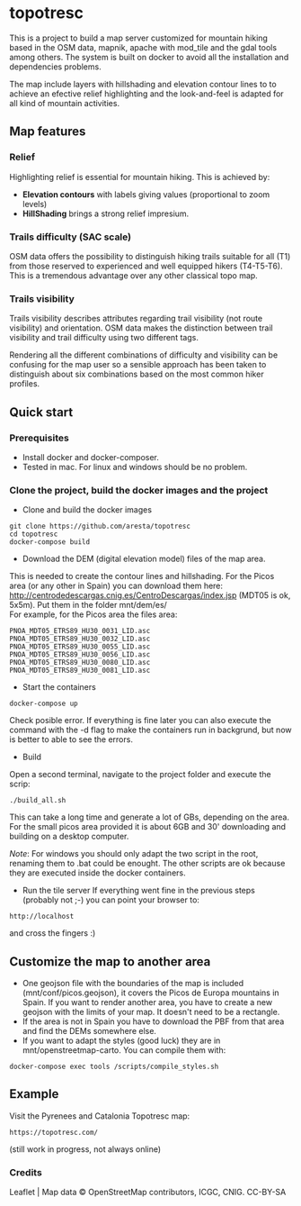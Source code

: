 # topotresc
This is a project to build a map server customized for mountain hiking based in the OSM data, mapnik, apache with mod_tile and the gdal tools among others. The system is built on docker to avoid all the installation and dependencies problems.

The map include layers with hillshading and elevation contour lines to to achieve an efective relief highlighting and the look-and-feel is adapted for all kind of mountain activities.


## Map features ##
### Relief ###
Highlighting relief is essential for mountain hiking. This is achieved by:
- **Elevation contours** with labels giving values (proportional to zoom levels)
- **HillShading** brings a strong relief impresium.
 

### Trails difficulty (SAC scale)
OSM data offers the possibility to distinguish hiking trails suitable for all (T1) from those reserved to experienced and well equipped hikers (T4-T5-T6). This is a tremendous advantage over any other classical topo map.

### Trails visibility
Trails visibility describes attributes regarding trail visibility (not route visibility) and orientation. OSM data makes the distinction between trail visibility and trail difficulty using two different tags. 

Rendering all the different combinations of difficulty and visibility can be confusing for the map user so a sensible approach has been taken to distinguish about six combinations based on the most common hiker profiles.



## Quick start

### Prerequisites

- Install docker and docker-composer.
- Tested in mac. For linux and windows should be no problem.  


### Clone the project, build the docker images and the project

- Clone and build the docker images
```
git clone https://github.com/aresta/topotresc
cd topotresc
docker-compose build
```


- Download the DEM (digital elevation model) files of the map area. 

This is needed to create the contour lines and hillshading.  For the Picos area (or any other in Spain) you can download them here: http://centrodedescargas.cnig.es/CentroDescargas/index.jsp (MDT05 is ok, 5x5m). Put them in the folder mnt/dem/es/  
For example, for the Picos area the files area:
```
PNOA_MDT05_ETRS89_HU30_0031_LID.asc
PNOA_MDT05_ETRS89_HU30_0032_LID.asc
PNOA_MDT05_ETRS89_HU30_0055_LID.asc
PNOA_MDT05_ETRS89_HU30_0056_LID.asc
PNOA_MDT05_ETRS89_HU30_0080_LID.asc
PNOA_MDT05_ETRS89_HU30_0081_LID.asc
```


- Start the containers
```
docker-compose up
```
Check posible error.  If everything is fine later you can also execute the command with the -d flag to make the containers run in backgrund, but now is better to able to see the errors.


- Build

Open a second terminal, navigate to the project folder and execute the scrip:
```
./build_all.sh
```
This can take a long time and generate a lot of GBs, depending on the area.  For the small picos area provided it is about 6GB and 30' downloading and building on a desktop computer.

*Note*: For windows you should only adapt the two script in the root, renaming them to .bat could be enought.  The other scripts are ok because they are executed inside the docker containers.


- Run the tile server
If everything went fine in the previous steps (probably not ;-) you can point your browser to:
```
http://localhost
```
 and cross the fingers :)

## Customize the map to another area

- One geojson file with the boundaries of the map is included (mnt/conf/picos.geojson), it covers the Picos de Europa mountains in Spain. If you want to render another area, you have to create a new geojson with the limits of your map. It doesn't need to be a rectangle.
- If the area is not in Spain you have to download the PBF from that area and find the DEMs somewhere else.
- If you want to adapt the styles (good luck) they are in mnt/openstreetmap-carto. You can compile them with:
```
docker-compose exec tools /scripts/compile_styles.sh
```

## Example

Visit the Pyrenees and Catalonia Topotresc map:
```
https://topotresc.com/
```
(still work in progress, not always online)

### Credits
Leaflet | Map data © OpenStreetMap contributors, ICGC, CNIG. CC-BY-SA
